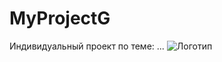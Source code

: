 # MyProjectG
 Индивидуальный проект по теме: ...
![Логотип](https://octodex.github.com/images/orderedlistocat.png "Логотип GitHub")